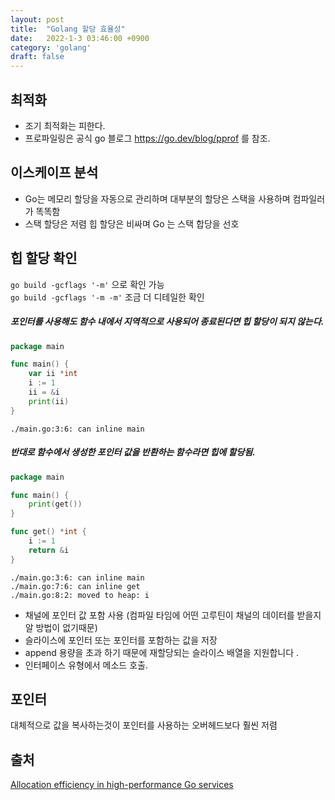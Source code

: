 ```yaml
---
layout: post
title:  "Golang 할당 효율성"
date:   2022-1-3 03:46:00 +0900
category: 'golang'
draft: false
---
```


## 최적화

- 조기 최적화는 피한다.
- 프로파일링은 공식 go 블로그 https://go.dev/blog/pprof 를 참조.  

## 이스케이프 분석

- Go는 메모리 할당을 자동으로 관리하며 대부분의 할당은 스택을 사용하며 컴파일러가 똑똑함
- 스택 할당은 저렴 힙 할당은 비싸며 Go 는 스택 합당을 선호

## 힙 할당 확인 

`go build -gcflags '-m'` 으로 확인 가능  
`go build -gcflags '-m -m'` 조금 더 디테일한 확인

##### 포인터를 사용해도 함수 내에서 지역적으로 사용되어 종료된다면 힙 할당이 되지 않는다.

```go
package main

func main() {
	var ii *int
	i := 1
	ii = &i
	print(ii)
}
```
```   
./main.go:3:6: can inline main
```

##### 반대로 함수에서 생성한 포인터 값을 반환하는 함수라면 힙에 할당됨.

```go
package main

func main() {
	print(get())
}

func get() *int {
	i := 1
	return &i
}
```
```   
./main.go:3:6: can inline main
./main.go:7:6: can inline get
./main.go:8:2: moved to heap: i
```

- 채널에 포인터 값 포함 사용 (컴파일 타임에 어떤 고루틴이 채널의 데이터를 받을지 알 방법이 없기때문)
- 슬라이스에 포인터 또는 포인터를 포함하는 값을 저장
- append 용량을 초과 하기 때문에 재할당되는 슬라이스 배열을 지원합니다 .
- 인터페이스 유형에서 메소드 호출. 

## 포인터

대체적으로 값을 복사하는것이 포인터를 사용하는 오버헤드보다 훨씬 저렴


## 출처
[Allocation efficiency in high-performance Go services](https://segment.com/blog/allocation-efficiency-in-high-performance-go-services/) 
